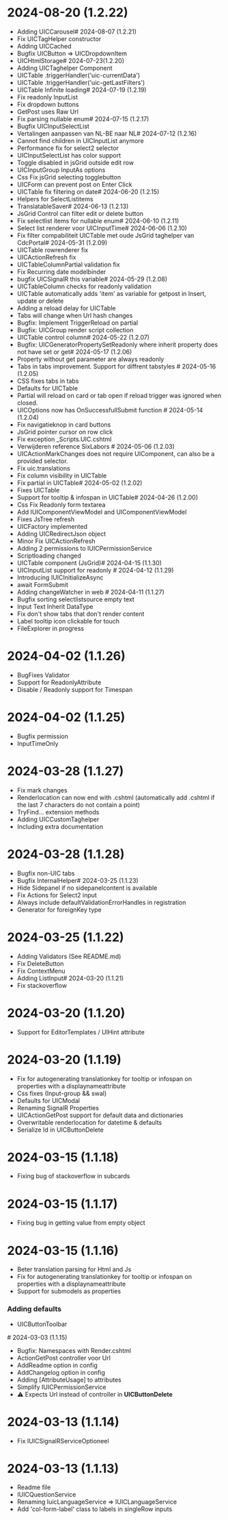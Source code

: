 ﻿# 2024-08-20 (1.2.22)
- Adding UICCarousel﻿# 2024-08-07 (1.2.21)
- Fix UICTagHelper constructor
- Adding UICCached
- Bugfix UICButton => UICDropdownItem
- UICHtmlStorage﻿# 2024-07-23(1.2.20)
- Adding UICTaghelper Component
- UICTable .triggerHandler('uic-currentData')
- UICTable .triggerHandler('uic-getLastFilters')
- UICTable Infinite loading﻿# 2024-07-19 (1.2.19)
- Fix readonly InputList
- Fix dropdown buttons 
- GetPost uses Raw Url
- Fix parsing nullable enum﻿# 2024-07-15 (1.2.17)
- Bugfix UICInputSelectList
- Vertalingen aanpassen van NL-BE naar NL﻿# 2024-07-12 (1.2.16)
- Cannot find children in UICInputList anymore
- Performance fix for select2 selector
- UICInputSelectList has color support
- Toggle disabled in jsGrid outside edit row
- UICInputGroup InputAs options
- Css Fix jsGrid selecting togglebutton
- UICForm can prevent post on Enter Click
- UICTable fix filtering on date﻿# 2024-06-20 (1.2.15)
- Helpers for SelectListitems
- TranslatableSaver﻿# 2024-06-13 (1.2.13)
- JsGrid Control can filter edit or delete button
- Fix selectlist items for nullable enum﻿# 2024-06-10 (1.2.11)
- Select list renderer voor UICInputTime﻿# 2024-06-06 (1.2.10)
- Fix filter compabiliteit UICTable met oude JsGrid taghelper van CdcPortal﻿# 2024-05-31 (1.2.09)
- UICTable rowrenderer fix
- UICActionRefresh fix
- UICTableColumnPartial validation fix
- Fix Recurring date modelbinder
- bugfix UICSignalR this variable﻿# 2024-05-29 (1.2.08) 
- UICTableColumn checks for readonly validation
- UICTable automatically adds 'item' as variable for getpost in Insert, update or delete
- Adding a reload delay for UICTable
- Tabs will change when Url hash changes
- Bugfix: Implement TriggerReload on partial
- Bugfix: UICGroup render script collection
- UICTable control column﻿# 2024-05-22 (1.2.07)
- Bugfix: UICGeneratorPropertySetReadonly where inherit property does not have set or get﻿# 2024-05-17 (1.2.06)
- Property without get parameter are always readonly
- Tabs in tabs improvement. Support for diffrent tabstyles
﻿# 2024-05-16 (1.2.05)
- CSS fixes tabs in tabs
- Defaults for UICTable
- Partial will reload on card or tab open if reload trigger was ignored when closed.
- UICOptions now has OnSuccessfullSubmit function
﻿# 2024-05-14 (1.2.04)
- Fix navigatieknop in card buttons
- JsGrid pointer cursor on row click
- Fix exception _Scripts.UIC.cshtml
- Verwijderen reference SixLabors
﻿# 2024-05-06 (1.2.03)
- UICActionMarkChanges does not require UIComponent, can also be a provided selector.
- Fix uic.translations
- Fix column visibility in UICTable
- Fix partial in UICTable﻿# 2024-05-02 (1.2.02)
- Fixes UICTable
- Support for tooltip & infospan in UICTable﻿# 2024-04-26 (1.2.00)
- Css Fix Readonly form textarea
- Add IUIComponentViewModel and UIComponentViewModel
- Fixes JsTree refresh
- UICFactory implemented
- Adding UICRedirectJson object
- Minor Fix UICActionRefresh
- Adding 2 permissions to IUICPermissionService
- Scriptloading changed
- UICTable component (JsGrid)﻿# 2024-04-15 (1.1.30)
- UICInputList support for readonly
﻿# 2024-04-12 (1.1.29)
- Introducing IUICInitializeAsync
- await FormSubmit
- Adding changeWatcher in web
﻿# 2024-04-11 (1.1.27)
- Bugfix sorting selectlistsource empty text
- Input Text Inherit DataType
- Fix don't show tabs that don't render content
- Label tooltip icon clickable for touch
- FileExplorer in progress
﻿
# 2024-04-02 (1.1.26)
- BugFixes Validator
- Support for ReadonlyAttribute
- Disable / Readonly support for Timespan
﻿
# 2024-04-02 (1.1.25)
- Bugfix permission
- InputTimeOnly
﻿
# 2024-03-28 (1.1.27)
- Fix mark changes
- Renderlocation can now end with .cshtml  (automatically add .cshtml if the last 7 characters do not contain a point)
- TryFind... extension methods
- Adding UICCustomTaghelper
- Including extra documentation

# 2024-03-28 (1.1.28)
- Bugfix non-UIC tabs
- Bugfix InternalHelper﻿# 2024-03-25 (1.1.23)
- Hide Sidepanel if no sidepanelcontent is available
- Fix Actions for Select2 input
- Always include defaultValidationErrorHandles in registration
- Generator for foreignKey type

# 2024-03-25 (1.1.22)
 - Adding Validators (See README.md)
 - Fix DeleteButton
 - Fix ContextMenu
 - Adding ListInput﻿# 2024-03-20 (1.1.21)
 - Fix stackoverflow

# 2024-03-20 (1.1.20)
 - Support for EditorTemplates / UIHint attribute

# 2024-03-20 (1.1.19)
- Fix for autogenerating translationkey for tooltip or infospan on properties with a displaynameattribute
- Css fixes (Input-group && swal)
- Defaults for UICModal
- Renaming SignalR Properties
- UICActionGetPost support for default data and dictionaries
- Overwritable renderlocation for datetime & defaults
- Serialize Id in UICButtonDelete
﻿
# 2024-03-15 (1.1.18)
 - Fixing bug of stackoverflow in subcards

# 2024-03-15 (1.1.17)
 - Fixing bug in getting value from empty object

# 2024-03-15 (1.1.16)
- Beter translation parsing for Html and Js
- Fix for autogenerating translationkey for tooltip or infospan on properties with a displaynameattribute
- Support for submodels as properties


### Adding defaults
- UICButtonToolbar

﻿# 2024-03-03 (1.1.15)
- Bugfix: Namespaces with Render.cshtml
- ActionGetPost controller voor Url
- AddReadme option in config
- AddChangelog option in config
- Adding [AttributeUsage] to attributes
- Simplify IUICPermissionService
- :warning: Expects Url instead of controller in **UICButtonDelete**

# 2024-03-13 (1.1.14)
- Fix IUICSignalRServiceOptioneel

# 2024-03-13 (1.1.13)
- Readme file
- IUICQuestionService
- Renaming IuicLanguageService => IUICLanguageService
- Add 'col-form-label' class to labels in singleRow inputs
